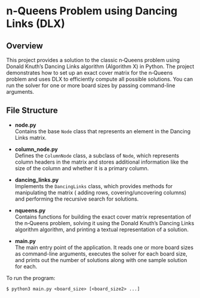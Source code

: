 # n-Queens Problem using Dancing Links (DLX)

## Overview

This project provides a solution to the classic n‑Queens problem using Donald Knuth’s Dancing Links algorithm (Algorithm X) in Python. The project demonstrates how to set up an exact cover matrix for the n‑Queens problem and uses DLX to efficiently compute all possible solutions. You can run the solver for one or more board sizes by passing command-line arguments.

## File Structure

- **node.py**  
  Contains the base `Node` class that represents an element in the Dancing Links matrix.

- **column_node.py**  
  Defines the `ColumnNode` class, a subclass of `Node`, which represents column headers in the matrix and stores additional information like the size of the column and whether it is a primary column.

- **dancing_links.py**  
  Implements the `DancingLinks` class, which provides methods for manipulating the matrix ( adding rows, covering/uncovering columns) and performing the recursive search for solutions.

- **nqueens.py**  
  Contains functions for building the exact cover matrix representation of the n‑Queens problem, solving it using the Donald Knuth’s Dancing Links algorithm algorithm, and printing a textual representation of a solution.

- **main.py**  
  The main entry point of the application. It reads one or more board sizes as command-line arguments, executes the solver for each board size, and prints out the number of solutions along with one sample solution for each.

To run the program:
~~~
$ python3 main.py <board_size> [<board_size2> ...]
~~~
